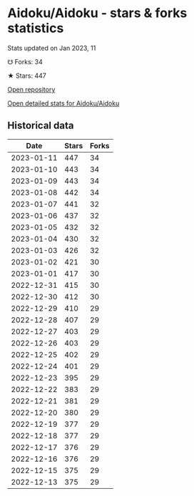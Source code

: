 # Aidoku/Aidoku - stars & forks statistics

Stats updated on Jan 2023, 11

☋ Forks: 34

★ Stars: 447

[Open repository](https://github.com/Aidoku/Aidoku)

[Open detailed stats for Aidoku/Aidoku](https://reviewgithub.com/rep/Aidoku/Aidoku)

## Historical data
| Date | Stars | Forks |
|------|-------|-------|
| 2023-01-11 | 447 | 34 | 
| 2023-01-10 | 443 | 34 | 
| 2023-01-09 | 443 | 34 | 
| 2023-01-08 | 442 | 34 | 
| 2023-01-07 | 441 | 32 | 
| 2023-01-06 | 437 | 32 | 
| 2023-01-05 | 432 | 32 | 
| 2023-01-04 | 430 | 32 | 
| 2023-01-03 | 426 | 32 | 
| 2023-01-02 | 421 | 30 | 
| 2023-01-01 | 417 | 30 | 
| 2022-12-31 | 415 | 30 | 
| 2022-12-30 | 412 | 30 | 
| 2022-12-29 | 410 | 29 | 
| 2022-12-28 | 407 | 29 | 
| 2022-12-27 | 403 | 29 | 
| 2022-12-26 | 403 | 29 | 
| 2022-12-25 | 402 | 29 | 
| 2022-12-24 | 401 | 29 | 
| 2022-12-23 | 395 | 29 | 
| 2022-12-22 | 383 | 29 | 
| 2022-12-21 | 381 | 29 | 
| 2022-12-20 | 380 | 29 | 
| 2022-12-19 | 377 | 29 | 
| 2022-12-18 | 377 | 29 | 
| 2022-12-17 | 376 | 29 | 
| 2022-12-16 | 376 | 29 | 
| 2022-12-15 | 375 | 29 | 
| 2022-12-13 | 375 | 29 | 


